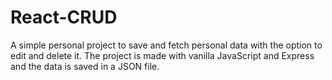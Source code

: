 # React-CRUD
A simple personal project to save and fetch personal data with the option to edit and delete it.
The project is made with vanilla JavaScript and Express and the data is saved in a JSON file. 
